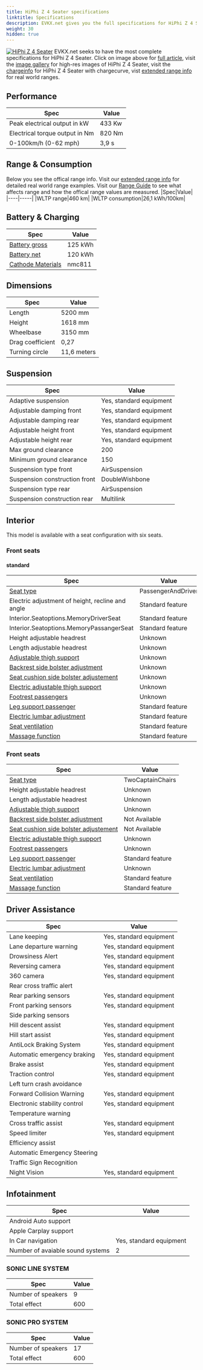 ```yaml
---
title: HiPhi Z 4 Seater specifications
linktitle: Specifications
description: EVKX.net gives you the full specifications for HiPhi Z 4 Seater.
weight: 30
hidden: true
---
```

<object type="image/svg+xml" data="../modelnavigation.svg"></object>
[![HiPhi Z 4 Seater](https://media.evkx.net/multimedia/models/hiphi/z/z_4_seater/main_1_st.jpg)](../)
EVKX.net seeks to have the most complete specifications for HiPhi Z 4 Seater. Click on image above for [full article](../), visit the [image gallery](../gallery/) for high-res images of HiPhi Z 4 Seater, visit the [chargeinfo](../chargecurve/) for HiPhi Z 4 Seater with chargecurve, vist [extended range info](../rangeandconsumption/) for real world ranges. 


## Performance

|Spec|Value|
|----|-----|
|Peak electrical output in kW|433 Kw|
|Electrical torque output in Nm|820 Nm|
|0-100km/h (0-62 mph)|3,9 s|



## Range & Consumption

Below you see the offical range info. Visit our [extended range info](../rangeandconsumption/) for detailed real world range examples. Visit our [Range Guide](../../../../../guides/understandingrange/) to see what affects range and how the offical range values are measured.
|Spec|Value|
|----|-----|
|WLTP range|460 km|
|WLTP consumption|26,1 kWh/100km|



## Battery & Charging

|Spec|Value|
|----|-----|
|[Battery gross](../../../../../technology/battery/buffer/)|125 kWh|
|[Battery net](../../../../../technology/battery/buffer/)|120 kWh|
|[Cathode Materials](../../../../../technology/battery/cellchemistry/#cathode)|nmc811|



## Dimensions

|Spec|Value|
|----|-----|
|Length|5200 mm|
|Height|1618 mm|
|Wheelbase|3150 mm|
|Drag coefficient|0,27|
|Turning circle|11,6 meters|

## Suspension

|Spec|Value|
|----|-----|
|Adaptive suspension|Yes, standard equipment|
|Adjustable damping front|Yes, standard equipment|
|Adjustable damping rear|Yes, standard equipment|
|Adjustable height front|Yes, standard equipment|
|Adjustable height rear|Yes, standard equipment|
|Max ground clearance|200|
|Minimum ground clearance|150|
|Suspension type front|AirSuspension|
|Suspension construction front|DoubleWishbone|
|Suspension type rear|AirSuspension|
|Suspension construction rear|Multilink|

## Interior

This model is available with a seat configuration with six seats.

### Front seats


#### standard

|Spec|Value|
|----|-----|
|[Seat type](../../../../../technology/seats/types/)|PassengerAndDriver|
|Electric adjustment of height, recline and angle|Standard feature|
|Interior.Seatoptions.MemoryDriverSeat|Standard feature|
|Interior.Seatoptions.MemoryPassangerSeat|Standard feature|
|Height adjustable headrest|Unknown|
|Length adjustable headrest|Unknown|
|[Adjustable thigh support](../../../../../technology/seats/adjustment/#thigh-support-adjustment)|Unknown|
|[Backrest side bolster adjustment](../../../../../technology/seats/adjustment/#backrest-side-bolster-adjustment)|Unknown|
|[Seat cushion side bolster adjustement](../../../../../technology/seats/adjustment/#seat-cushion-side-bolster-adjustement)|Unknown|
|[Electric adjustable thigh support](../../../../../technology/seats/adjustment/#thigh-support-adjustment)|Unknown|
|[Footrest passengers](../../../../../technology/seats/adjustment/#footrest)|Unknown|
|[Leg support passenger](../../../../../technology/seats/adjustment/#leg-support)|Standard feature|
|[Electric lumbar adjustment](../../../../../technology/seats/adjustment/#lumbar-support)|Standard feature|
|[Seat ventilation](../../../../../technology/seats/adjustment/#ventilation)|Standard feature|
|[Massage function](../../../../../technology/seats/adjustment/#massage)|Standard feature|

### Front seats

|Spec|Value|
|----|-----|
|[Seat type](../../../../../technology/seats/types/)|TwoCaptainChairs|
|Height adjustable headrest|Unknown|
|Length adjustable headrest|Unknown|
|[Adjustable thigh support](../../../../../technology/seats/adjustment/#thigh-support-adjustment)|Unknown|
|[Backrest side bolster adjustment](../../../../../technology/seats/adjustment/#backrest-side-bolster-adjustment)|Not Available|
|[Seat cushion side bolster adjustement](../../../../../technology/seats/adjustment/#seat-cushion-side-bolster-adjustement)|Not Available|
|[Electric adjustable thigh support](../../../../../technology/seats/adjustment/#thigh-support-adjustment)|Unknown|
|[Footrest passengers](../../../../../technology/seats/adjustment/#footrest)|Unknown|
|[Leg support passenger](../../../../../technology/seats/adjustment/#leg-support)|Standard feature|
|[Electric lumbar adjustment](../../../../../technology/seats/adjustment/#lumbar-support)|Unknown|
|[Seat ventilation](../../../../../technology/seats/adjustment/#ventilation)|Standard feature|
|[Massage function](../../../../../technology/seats/adjustment/#massage)|Standard feature|

## Driver Assistance

|Spec|Value|
|----|-----|
|Lane keeping|Yes, standard equipment|
|Lane departure warning|Yes, standard equipment|
|Drowsiness Alert|Yes, standard equipment|
|Reversing camera|Yes, standard equipment|
|360 camera|Yes, standard equipment|
|Rear cross traffic alert||
|Rear parking sensors|Yes, standard equipment|
|Front parking sensors|Yes, standard equipment|
|Side parking sensors||
|Hill descent assist|Yes, standard equipment|
|Hill start assist|Yes, standard equipment|
|AntiLock Braking System|Yes, standard equipment|
|Automatic emergency braking|Yes, standard equipment|
|Brake assist|Yes, standard equipment|
|Traction control|Yes, standard equipment|
|Left turn crash avoidance||
|Forward Collision Warning|Yes, standard equipment|
|Electronic stability control|Yes, standard equipment|
|Temperature warning||
|Cross traffic assist|Yes, standard equipment|
|Speed limiter|Yes, standard equipment|
|Efficiency assist||
|Automatic Emergency Steering||
|Traffic Sign Recognition||
|Night Vision|Yes, standard equipment|

## Infotainment

|Spec|Value|
|----|-----|
|Android Auto support||
|Apple Carplay support||
|In Car navigation|Yes, standard equipment|
|Number of avaiable sound systems|2|

### SONIC LINE SYSTEM

|Spec|Value|
|----|-----|
|Number of speakers|9|
|Total effect|600|

### SONIC PRO SYSTEM

|Spec|Value|
|----|-----|
|Number of speakers|17|
|Total effect|600|
